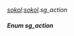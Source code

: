 _[sokol](../../modules/sokol/sokol-module.md):[sokol](../../modules/sokol/sokol-module.md).sg\_action_
##### Enum sg\_action
